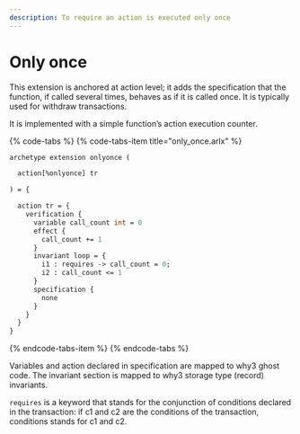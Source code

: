 ```yaml
---
description: To require an action is executed only once
---
```


# Only once

This extension is anchored at action level; it adds the specification that the function, if called several times, behaves as if it is called once. It is typically used for withdraw transactions.

It is implemented with a simple function’s action execution counter.

{% code-tabs %}
{% code-tabs-item title="only\_once.arlx" %}
```ocaml
archetype extension onlyonce (

  action[%onlyonce] tr

) = {

  action tr = {
    verification {
      variable call_count int = 0
      effect {
        call_count += 1
      }
      invariant loop = {
        i1 : requires -> call_count = 0;
        i2 : call_count <= 1
      }
      specification {
        none
      }
    }
  }
}
```
{% endcode-tabs-item %}
{% endcode-tabs %}

Variables and action declared in specification are mapped to why3 ghost code. The invariant section is mapped to why3 storage type \(record\) invariants.

`requires` is a keyword that stands for the conjunction of conditions declared in the transaction: if c1 and c2 are the conditions of the transaction, conditions stands for c1 and c2.

